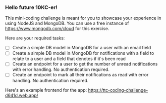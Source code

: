 ### Hello future 10KC-er!

This mini-coding challenge is meant for you to showcase your experience in using NodeJS and MongoDB. You can use a free instance of https://www.mongodb.com/cloud for this exercise.

Here are your required tasks:

- [ ] Create a simple DB model in MongoDB for a user with an email field
- [ ] Create a simple DB model in MongoDB for notifications with a field to relate to a user and a field that denotes if it's been read
- [ ] Create an endpoint for a user to get the number of unread notifications with error handling. No authentication required.
- [ ] Create an endpoint to mark all their notifications as read with error handling. No authentication required.

Here's an example frontend for the app: https://ttc-coding-challenge-d641d.web.app/
